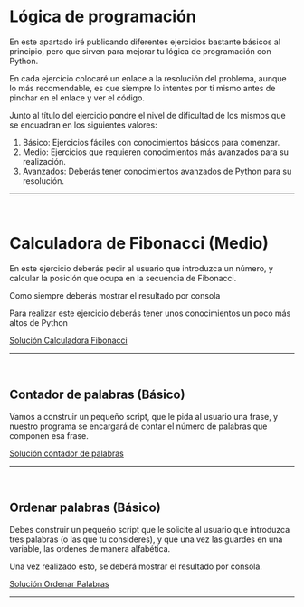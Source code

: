 # Lógica de programación

<p>En este apartado iré publicando diferentes ejercicios bastante básicos al principio,
pero que sirven para mejorar tu lógica de programación con Python.</p>
<p>En cada ejercicio colocaré un enlace a la resolución del problema, aunque lo más recomendable,
es que siempre lo intentes por ti mismo antes de pinchar en el enlace y ver el código.</p>

<p>Junto al título del ejercicio pondre el nivel de dificultad de los mismos que se encuadran en los siguientes valores: </p>

<ol>
    <li>Básico: Ejercicios fáciles con conocimientos básicos para comenzar.</li>
    <li>Medio: Ejercicios que requieren conocimientos más avanzados para su realización.</li>
    <li>Avanzados: Deberás tener conocimientos avanzados de Python para su resolución.</li>
</ol>

<hr><br>

# Calculadora de Fibonacci (Medio)
<p>En este ejercicio deberás pedir al usuario que introduzca un número, y calcular la posición que ocupa en la secuencia
de Fibonacci.</p>
<p>Como siempre deberás mostrar el resultado por consola</p>
<p>Para realizar este ejercicio deberás tener unos conocimientos un poco más altos de Python</p>

<a href = "https://github.com/cdeveloping/proyectos-personales/blob/main/Python/L%C3%B3gica%20de%20programaci%C3%B3n/Ejercicios%20resueltos/calculadora_fibonacci.py">Solución Calculadora Fibonacci</a>

<hr><br>

## Contador de palabras (Básico)
<p>Vamos a construir un pequeño script, que le pida al usuario una frase, y nuestro programa se encargará
de contar el número de palabras que componen esa frase.<p>

<a href = "https://github.com/cdeveloping/proyectos-personales/blob/main/Python/L%C3%B3gica%20de%20programaci%C3%B3n/Ejercicios%20resueltos/contador_palabras.py">Solución contador de palabras </a>

<hr><br>

## Ordenar palabras (Básico)
<p>Debes construir un pequeño script que le solicite al usuario que introduzca tres palabras (o las que tu consideres),
y que una vez las guardes en una variable, las ordenes de manera alfabética.</p>
<p>Una vez realizado esto, se deberá mostrar el resultado por consola.</p>

<a href = "https://github.com/cdeveloping/proyectos-personales/blob/main/Python/L%C3%B3gica%20de%20programaci%C3%B3n/Ejercicios%20resueltos/ordenar_palabras.py">Solución Ordenar Palabras </a>

<hr><br>

